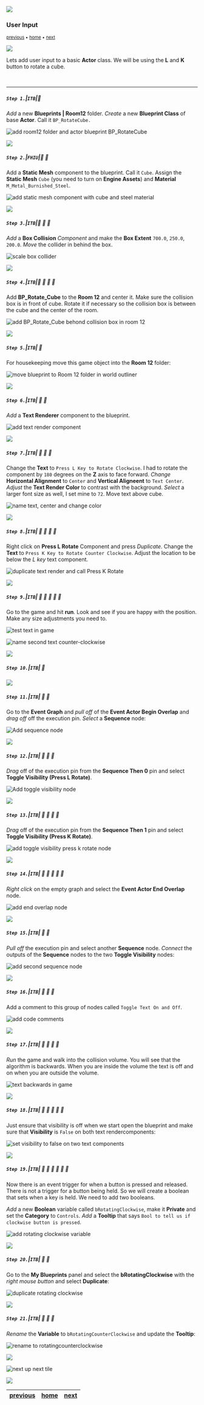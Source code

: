 ![](../images/line3.png)

### User Input

<sub>[previous](../orbiting-actors-iv/README.md#user-content-orbiting-actors-iv) • [home](../README.md#user-content-ue4-blueprints) • [next](../)</sub>

![](../images/line3.png)

Lets add user input to a basic **Actor** class. We will be using the **L** and **K** button to rotate a cube.

<br>

---

##### `Step 1.`\|`ITB`|:small_blue_diamond:

*Add* a new **Blueprints | Room12** folder. *Create* a new **Blueprint Class** of base **Actor**. Call it `BP_RotateCube.`

![add room12 folder and actor blueprint BP_RotateCube](images/BPRotateCubeActorRm16.png)

![](../images/line2.png)

##### `Step 2.`\|`FHIU`|:small_blue_diamond: :small_blue_diamond: 

Add a **Static Mesh** component to the blueprint. Call it `Cube`. Assign the **Static Mesh** `Cube` (you need to turn on **Engine Assets**) and **Material** `M_Metal_Burnished_Steel`.

![add static mesh component with cube and steel material](images/AssignMeshCubeMaterialRm16.png)

![](../images/line2.png)

##### `Step 3.`\|`ITB`|:small_blue_diamond: :small_blue_diamond: :small_blue_diamond:

*Add* a **Box Collision** *Component* and make the **Box Extent** `700.0`, `250.0`, `200.0`. *Move* the collider in behind the box.

![scale box collider](images/BoxxCollisionRm16.png)

![](../images/line2.png)

##### `Step 4.`\|`ITB`|:small_blue_diamond: :small_blue_diamond: :small_blue_diamond: :small_blue_diamond:

Add **BP_Rotate_Cube** to the **Room 12** and center it. Make sure the collision box is in front of cube. Rotate it if necessary so the collision box is between the cube and the center of the room.

![add BP_Rotate_Cube behond collision box in room 12](images/AddBPToRm16.png)

![](../images/line2.png)

##### `Step 5.`\|`ITB`| :small_orange_diamond:

For housekeeping move this game object into the **Room 12** folder:

![move blueprint to Room 12 folder in world outliner](images/MoveObjectToFolderRm16.png)

![](../images/line2.png)

##### `Step 6.`\|`ITB`| :small_orange_diamond: :small_blue_diamond:

*Add* a **Text Renderer** component to the blueprint.

![add text render component](images/AddTextRenderComponentRm16.png)

![](../images/line2.png)

##### `Step 7.`\|`ITB`| :small_orange_diamond: :small_blue_diamond: :small_blue_diamond:

Change the **Text** to `Press L Key to Rotate Clockwise`. I had to rotate the component by `180` degrees on the **Z** axis to face forward. *Change* **Horizontal Alignment** to `Center` and **Vertical Aligneent** to `Text Center`. *Adjust* the **Text Render Color** to contrast with the background. *Select* a larger font size as well, I set mine to `72`. Move text above cube.

![name text, center and change color](images/PressLKeyToRClockRm16.png)

![](../images/line2.png)

##### `Step 8.`\|`ITB`| :small_orange_diamond: :small_blue_diamond: :small_blue_diamond: :small_blue_diamond:

Right click on **Press L Rotate** Component and press *Duplicate*. Change the **Text** to `Press K Key to Rotate Counter Clockwise`. Adjust the location to be below the *L key* text component.

![duplicate text render and call Press K Rotate](images/PressRToRotateRm16.png)

![](../images/line2.png)

##### `Step 9.`\|`ITB`| :small_orange_diamond: :small_blue_diamond: :small_blue_diamond: :small_blue_diamond: :small_blue_diamond:

Go to the game and hit **run**. Look and see if you are happy with the position. Make any size adjustments you need to. 

![test text in game](images/TestInGameRm16.png)

![name second text counter-clockwise](images/PressKRepositionRm16.jpg)

![](../images/line2.png)

##### `Step 10.`\|`ITB`| :large_blue_diamond:





![](../images/line2.png)

##### `Step 11.`\|`ITB`| :large_blue_diamond: :small_blue_diamond: 

Go to the **Event Graph** and *pull off* of the **Event Actor Begin Overlap** and *drag off* off the execution pin. *Select* a **Sequence** node:


![Add sequence node](images/OverlapSequenceRm16.jpg)

![](../images/line2.png)

##### `Step 12.`\|`ITB`| :large_blue_diamond: :small_blue_diamond: :small_blue_diamond: 

*Drag* off of the execution pin from the **Sequence Then 0** pin and select **Toggle Visibility (Press L Rotate)**.

![Add toggle visibility node](images/AddToggleVisibilityRm16.jpg)

![](../images/line2.png)

##### `Step 13.`\|`ITB`| :large_blue_diamond: :small_blue_diamond: :small_blue_diamond:  :small_blue_diamond: 

*Drag* off of the execution pin from the **Sequence Then 1** pin and select **Toggle Visibility (Press K Rotate)**.

![add toggle visibility press k rotate node](images/ToggleVisibillityCounterRm16.jpg)

![](../images/line2.png)

##### `Step 14.`\|`ITB`| :large_blue_diamond: :small_blue_diamond: :small_blue_diamond: :small_blue_diamond:  :small_blue_diamond: 

*Right click* on the empty graph and select the **Event Actor End Overlap** node.

![add end overlap node](images/AddActorEndOverlapRm16-1.jpg)

![](../images/line2.png)

##### `Step 15.`\|`ITB`| :large_blue_diamond: :small_orange_diamond: 

*Pull off* the execution pin and select another **Sequence** node. *Connect* the outputs of the **Sequence** nodes to the two **Toggle Visibility** nodes:

![add second sequence node](images/AddSecondSequenceRm16.jpg)

![](../images/line2.png)

##### `Step 16.`\|`ITB`| :large_blue_diamond: :small_orange_diamond:   :small_blue_diamond: 

Add a comment to this group of nodes called `Toggle Text On and Off`.

![add code comments](images/AddComment1Rm16.jpg)

![](../images/line2.png)

##### `Step 17.`\|`ITB`| :large_blue_diamond: :small_orange_diamond: :small_blue_diamond: :small_blue_diamond:

*Run* the game and walk into the collision volume. You will see that the algorithm is backwards. When you are inside the volume the text is off and on when you are outside the volume.

![text backwards in game](images/BackwardsText.gif)

![](../images/line2.png)

##### `Step 18.`\|`ITB`| :large_blue_diamond: :small_orange_diamond: :small_blue_diamond: :small_blue_diamond: :small_blue_diamond:

Just ensure that visibility is off when we start open the blueprint and make sure that **Visibility** is `False` on both text rendercomponents:

![set visibility to false on two text components](images/TurnVisibleOff.jpg)

![](../images/line2.png)

##### `Step 19.`\|`ITB`| :large_blue_diamond: :small_orange_diamond: :small_blue_diamond: :small_blue_diamond: :small_blue_diamond: :small_blue_diamond:

Now there is an event trigger for when a button is pressed and released. There is not a trigger for a button being held. So we will create a boolean that sets when a key is held. We need to add two booleans. 

*Add* a new **Boolean** variable called `bRotatingClockwise`, make it **Private** and set the **Category** to `Controls`. *Add* a **Tooltip** that says `Bool to tell us if clockwise button is pressed`.

![add rotating clockwise variable](images/RotatingClockwiseVarRm16.jpg)

![](../images/line2.png)

##### `Step 20.`\|`ITB`| :large_blue_diamond: :large_blue_diamond:

Go to the **My Blueprints** panel and select the **bRotatingClockwise** with the *right mouse button* and select **Duplicate**:

![duplicate rotating clockwise](images/RIghtClickDupeRm16.jpg)

![](../images/line2.png)

##### `Step 21.`\|`ITB`| :large_blue_diamond: :large_blue_diamond: :small_blue_diamond:

*Rename* the **Variable** to `bRotatingCounterClockwise` and update the **Tooltip**:

![rename to rotatingcounterclockwise](images/RenameCCRm16.jpg)

![](../images/line.png)

<!-- <img src="https://via.placeholder.com/1000x100/45D7CA/000000/?text=Next Up - User Input II"> -->
![next up next tile](images/banner.png)

![](../images/line.png)


| [previous](../orbiting-actors-iv/README.md#user-content-orbiting-actors-iv)| [home](../README.md#user-content-ue4-blueprints) | [next](../user-input-ii/README.md#user-content-user-input-ii)|
|---|---|---|
